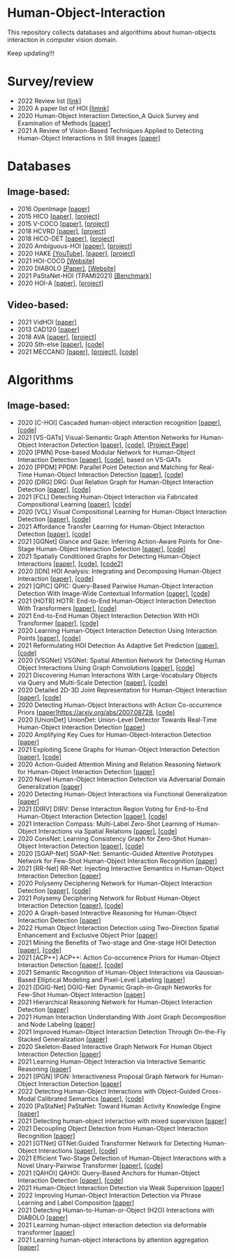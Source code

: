 # Human-Object-Interaction
This repository collects databases and algorithims about human-objects interaction in computer vision domain.

Keep updating!!!


# Survey/review

* 2022		Review list [[link]](https://github.com/DirtyHarryLYL/HOI-Learning-List)
* 2020		A paper list of HOI [[limnk]](https://github.com/chinancheng/awesome-human-object-interaction)
* 2020	Human-Object Interaction Detection_A Quick Survey and Examination of Methods	[[paper]](https://dl.acm.org/doi/abs/10.1145/3422852.3423481)
* 2021	A Review of Vision-Based Techniques Applied to Detecting Human-Object Interactions in Still Images	[[paper]](http://jcse.kiise.org/files/V15N1-02.pdf)

# Databases
## Image-based:
* 2016	OpenImage	[[paper]](https://arxiv.org/abs/1602.07332)
* 2015	HICO	[[paper]](http://www-personal.umich.edu/~ywchao/publications/chao_iccv2015.pdf), [[project]](http://www-personal.umich.edu/~ywchao/hico/)
* 2015	V-COCO	[[paper]](https://arxiv.org/pdf/1505.04474.pdf),	[[project]](https://github.com/s-gupta/v-coco)
* 2018	HCVRD	[[paper]](https://www.semanticscholar.org/paper/HCVRD%3A-A-Benchmark-for-Large-Scale-Human-Centered-Zhuang-Wu/c94f1aaf62f87d97dd579cb6451cb9149fb4967d?p2df),	[[project]](https://bitbucket.org/jingruixiaozhuang/hcvrd-a-benchmark-for-large-scale-human-centered-visual/src/master/)
* 2018	HICO-DET	[[paper]](http://www-personal.umich.edu/~ywchao/publications/chao_wacv2018.pdf),	[[project]](http://www-personal.umich.edu/~ywchao/hico/)
* 2020	Ambiguous-HOI	[[paper]](https://arxiv.org/pdf/2004.08154.pdf),	[[project]](https://github.com/DirtyHarryLYL/DJ-RN)
* 2020	HAKE  [[YouTube]](http://hake-mvig.cn/home/), [[paper]](https://arxiv.org/abs/2004.00945), [[project]](http://hake-mvig.cn/home/)
* 2021	HOI-COCO [[Website]](https://github.com/zhihou7/HOI-CL)
* 2020	DIABOLO [[Paper]](https://arxiv.org/pdf/2201.02396.pdf), [[Website]](https://kalisteo.cea.fr/)
* 2021	PaStaNet-HOI (TPAMI2021) [[Benchmark]](https://github.com/DirtyHarryLYL/Transferable-Interactiveness-Network/tree/master/PaStaNet-HOI_Benckmark)	
* 2020	HOI-A	[[paper]](https://arxiv.org/abs/1912.12898),	[[project]](https://arxiv.org/abs/1912.12898)

## Video-based:
* 2021	VidHOI	[[paper]](https://arxiv.org/abs/2105.11731)
* 2013	CAD120	[[paper]](https://arxiv.org/abs/1210.1207)	
* 2018	AVA 	[[paper]](https://arxiv.org/abs/1705.08421),	[[project]](http://research.google.com/ava/)
* 2020	Sth-else	[[paper]](https://arxiv.org/abs/1912.09930),	[[code]](https://github.com/joaanna/something_else)
* 2021	MECCANO	[[paper]](https://openaccess.thecvf.com/content/WACV2021/html/Ragusa_The_MECCANO_Dataset_Understanding_Human-Object_Interactions_From_Egocentric_Videos_in_WACV_2021_paper.html),	[[project]](https://iplab.dmi.unict.it/MECCANO/),	[[code]](https://github.com/fpv-iplab/MECCANO)


# Algorithms
## Image-based:
* 2020	[C-HOI]	Cascaded human-object interaction recognition	[[paper]](https://openaccess.thecvf.com/content_CVPR_2020/html/Zhou_Cascaded_Human-Object_Interaction_Recognition_CVPR_2020_paper.html),	[[code]](https://github.com/tfzhou/C-HOI)	
* 2021	[VS-GATs]	Visual-Semantic Graph Attention Networks for Human-Object Interaction Detection	[[paper]](https://arxiv.org/abs/2001.02302),	[[code]](https://github.com/birlrobotics/vs-gats),	[[Project Page]](http://www.juanrojas.net/vspgmn/)
* 2020	[PMN]	Pose-based Modular Network for Human-Object Interaction Detection	[[paper]](https://arxiv.org/abs/2008.02042),	[[code]](https://github.com/birlrobotics/PMN),	based on VS-GATs
* 2020	[PPDM]	PPDM: Parallel Point Detection and Matching for Real-Time Human-Object Interaction Detection	[[paper]](https://openaccess.thecvf.com/content_CVPR_2020/html/Liao_PPDM_Parallel_Point_Detection_and_Matching_for_Real-Time_Human-Object_Interaction_CVPR_2020_paper.html),	[[code]](https://github.com/YueLiao/PPDM)	
* 2020	[DRG]	DRG: Dual Relation Graph for Human-Object Interaction Detection	[[paper]](https://arxiv.org/abs/2008.11714),	[[code]](https://github.com/vt-vl-lab/DRG)	
* 2021	[FCL]	Detecting Human-Object Interaction via Fabricated Compositional Learning	[[paper]](https://openaccess.thecvf.com/content/CVPR2021/html/Hou_Detecting_Human-Object_Interaction_via_Fabricated_Compositional_Learning_CVPR_2021_paper.html),	[[code]](https://github.com/zhihou7/HOI-CL)	
* 2020	[VCL]	Visual Compositional Learning for Human-Object Interaction Detection	[[paper]](https://arxiv.org/abs/2007.12407),	[[code]](https://github.com/zhihou7/VCL)	
* 2021		Affordance Transfer Learning for Human-Object Interaction Detection	[[paper]](https://arxiv.org/abs/2104.02867),	[[code]](https://github.com/zhihou7/HOI-CL)	
* 2021	[GGNet]	Glance and Gaze: Inferring Action-Aware Points for One-Stage Human-Object Interaction Detection	[[paper]](https://openaccess.thecvf.com/content/CVPR2021/html/Zhong_Glance_and_Gaze_Inferring_Action-Aware_Points_for_One-Stage_Human-Object_Interaction_CVPR_2021_paper.html),	[[code]](https://github.com/SherlockHolmes221/GGNet)	
* 2021		Spatially Conditioned Graphs for Detecting Human-Object Interactions	[[paper]](https://openaccess.thecvf.com/content/ICCV2021/html/Zhang_Spatially_Conditioned_Graphs_for_Detecting_Human-Object_Interactions_ICCV_2021_paper.html),	[[code]](https://github.com/fredzzhang/spatially-conditioned-graphs),	[[code2]](https://github.com/fredzzhang/hicodet)
* 2020	[IDN]	HOI Analysis: Integrating and Decomposing Human-Object Interaction	[[paper]](https://proceedings.neurips.cc/paper/2020/hash/3493894fa4ea036cfc6433c3e2ee63b0-Abstract.html),	[[code]](https://github.com/DirtyHarryLYL/HAKE-Action-Torch/tree/IDN-(Integrating-Decomposing-Network))	
* 2021	[QPIC]	QPIC: Query-Based Pairwise Human-Object Interaction Detection With Image-Wide Contextual Information	[[paper]](https://openaccess.thecvf.com/content/CVPR2021/html/Tamura_QPIC_Query-Based_Pairwise_Human-Object_Interaction_Detection_With_Image-Wide_Contextual_Information_CVPR_2021_paper.html), [[code]](https://github.com/hitachi-rd-cv/qpic)	
* 2021	[HOTR]	HOTR: End-to-End Human-Object Interaction Detection With Transformers	[[paper]](https://openaccess.thecvf.com/content/CVPR2021/html/Kim_HOTR_End-to-End_Human-Object_Interaction_Detection_With_Transformers_CVPR_2021_paper.html),	[[code]](https://github.com/kakaobrain/HOTR)	
* 2021		End-to-End Human Object Interaction Detection With HOI Transformer	[[paper]](https://openaccess.thecvf.com/content/CVPR2021/papers/Zou_End-to-End_Human_Object_Interaction_Detection_With_HOI_Transformer_CVPR_2021_paper.pdf),	[[code]](https://github.com/bbepoch/HoiTransformer)	
* 2020		Learning Human-Object Interaction Detection Using Interaction Points	[[paper]](https://openaccess.thecvf.com/content_CVPR_2020/html/Wang_Learning_Human-Object_Interaction_Detection_Using_Interaction_Points_CVPR_2020_paper.html),	[[code]](https://github.com/vaesl/IP-Net)	
* 2021		Reformulating HOI Detection As Adaptive Set Prediction	[[paper]](https://openaccess.thecvf.com/content/CVPR2021/html/Chen_Reformulating_HOI_Detection_As_Adaptive_Set_Prediction_CVPR_2021_paper.html),[[code]](https://github.com/yoyomimi/AS-Net)	
* 2020	[VSGNet]	VSGNet: Spatial Attention Network for Detecting Human Object Interactions Using Graph Convolutions	[[paper]](https://openaccess.thecvf.com/content_CVPR_2020/html/Ulutan_VSGNet_Spatial_Attention_Network_for_Detecting_Human_Object_Interactions_Using_CVPR_2020_paper.html),	[[code]](https://github.com/ASMIftekhar/VSGNet)	
* 2021		Discovering Human Interactions With Large-Vocabulary Objects via Query and Multi-Scale Detection	[[paper]](https://openaccess.thecvf.com/content/ICCV2021/html/Wang_Discovering_Human_Interactions_With_Large-Vocabulary_Objects_via_Query_and_Multi-Scale_ICCV_2021_paper.html),	[[code]](https://github.com/scwangdyd/%20large_vocabulary_hoi_detection)	
* 2020		Detailed 2D-3D Joint Representation for Human-Object Interaction	[[paper]](https://openaccess.thecvf.com/content_CVPR_2020/html/Li_Detailed_2D-3D_Joint_Representation_for_Human-Object_Interaction_CVPR_2020_paper.html),	[[code]](https://github.com/DirtyHarryLYL/DJ-RN)	
* 2020		Detecting Human-Object Interactions with Action Co-occurrence Priors	[[paper]]()https://arxiv.org/abs/2007.08728,	[[code]](https://github.com/Dong-JinKim/ActionCooccurrencePriors/)	
* 2020	[UnionDet]	UnionDet: Union-Level Detector Towards Real-Time Human-Object Interaction Detection	[[paper]](https://www.ecva.net/papers/eccv_2020/papers_ECCV/papers/123600494.pdf)	
* 2020		Amplifying Key Cues for Human-Object-Interaction Detection	[[paper]](https://www.ecva.net/papers/eccv_2020/papers_ECCV/papers/123590239.pdf)	
* 2021		Exploiting Scene Graphs for Human-Object Interaction Detection	[[paper]](https://openaccess.thecvf.com/content/ICCV2021/html/He_Exploiting_Scene_Graphs_for_Human-Object_Interaction_Detection_ICCV_2021_paper.html),	[[code]](https://github.com/ht014/sg2hoi)	
* 2020		Action-Guided Attention Mining and Relation Reasoning Network for Human-Object Interaction Detection	[[paper]](https://www.ijcai.org/Proceedings/2020/0154.pdf)
* 2020		Novel Human-Object Interaction Detection via Adversarial Domain Generalization	[[paper]](https://arxiv.org/abs/2005.11406)	
* 2020		Detecting Human-Object Interactions via Functional Generalization	[[paper]](https://ojs.aaai.org/index.php/AAAI/article/view/6616)	
* 2021	[DIRV]	DIRV: Dense Interaction Region Voting for End-to-End Human-Object Interaction Detection	[[paper]](https://arxiv.org/abs/2010.01005),	[[code]](https://github.com/MVIG-SJTU/DIRV)
* 2021		Interaction Compass: Multi-Label Zero-Shot Learning of Human-Object Interactions via Spatial Relations	[[paper]](https://openaccess.thecvf.com/content/ICCV2021/html/Huynh_Interaction_Compass_Multi-Label_Zero-Shot_Learning_of_Human-Object_Interactions_via_Spatial_ICCV_2021_paper.html),	[[code]](https://github.com/hbdat/iccv21_relational_direction)	
* 2020		ConsNet: Learning Consistency Graph for Zero-Shot Human-Object Interaction Detection	[[paper]](https://arxiv.org/abs/2008.06254),	[[code]](https://github.com/yeliudev/ConsNet)	
* 2020	[SGAP-Net]	SGAP-Net: Semantic-Guided Attentive Prototypes Network for Few-Shot Human-Object Interaction Recognition	[[paper]](https://ojs.aaai.org/index.php/AAAI/article/view/6764)	
* 2021	[RR-Net]	RR-Net: Injecting Interactive Semantics in Human-Object Interaction Detection	[[paper]](https://arxiv.org/abs/2104.15015)	
* 2020		Polysemy Deciphering Network for Human-Object Interaction Detection	[[paper]](http://www.ecva.net/papers/eccv_2020/papers_ECCV/papers/123650069.pdf), [[code]](https://github.com/MuchHair/PD-Net)	
* 2021		Polysemy Deciphering Network for Robust Human-Object Interaction Detection	[[paper]](https://arxiv.org/pdf/2008.02918.pdf),	[[code]](https://github.com/MuchHair/PD-Net)	
* 2020		A Graph-based Interactive Reasoning for Human-Object Interaction Detection	[[paper]](https://arxiv.org/abs/2007.06925)	
* 2022		Human Object Interaction Detection using Two-Direction Spatial Enhancement and Exclusive Object Prior	[[paper]](https://arxiv.org/abs/2105.03089#:~:text=7%20May%202021%5D-,Human%20Object%20Interaction%20Detection%20using%20Two%2DDirection,Enhancement%20and%20Exclusive%20Object%20Prior&text=At%20inference%2C%20we%20propose%20a,by%20more%20than%20one%20human.)		
* 2021		Mining the Benefits of Two-stage and One-stage HOI Detection	[[paper]](https://proceedings.neurips.cc/paper/2021/hash/8f1d43620bc6bb580df6e80b0dc05c48-Abstract.html),	[[code]](https://github.com/YueLiao/CDN)	
* 2021	[ACP++]	ACP++: Action Co-occurrence Priors for Human-Object Interaction Detection	[[paper]](https://arxiv.org/abs/2109.04047),	[[code]](https://github.com/Dong-JinKim/ActionCooccurrencePriors)	
* 2021		Semantic Recognition of Human-Object Interactions via Gaussian-Based Elliptical Modeling and Pixel-Level Labeling	[[paper]](https://ieeexplore.ieee.org/abstract/document/9502603)		
* 2021	[DGIG-Net]	DGIG-Net: Dynamic Graph-in-Graph Networks for Few-Shot Human-Object Interaction	[[paper]](https://ieeexplore.ieee.org/abstract/document/9352497)	
* 2021		Hierarchical Reasoning Network for Human-Object Interaction Detection	[[paper]](https://ieeexplore.ieee.org/abstract/document/9552553?casa_token=fXq0PaQArUgAAAAA:TPTtVOCPmjVA3MUdR4fkwvkkRRVf3AqC6WN_FvqQinElFwOlFYDfQWkNg9tsl22TMSDSLhmzSg)	
* 2021		Human Interaction Understanding With Joint Graph Decomposition and Node Labeling [[paper]](https://ieeexplore.ieee.org/abstract/document/9474951)		
* 2021		Improved Human-Object Interaction Detection Through On-the-Fly Stacked Generalization	[[paper]](https://ieeexplore.ieee.org/abstract/document/9360596)	
* 2020		Skeleton-Based Interactive Graph Network For Human Object Interaction Detection	[[paper]](https://ieeexplore.ieee.org/abstract/document/9102755)	
* 2021		Learning Human-Object Interaction via Interactive Semantic Reasoning	[[paper]](https://ieeexplore.ieee.org/abstract/document/9609962)		
* 2021	[IPGN]	IPGN: Interactiveness Proposal Graph Network for Human-Object Interaction Detection	[[paper]](https://ieeexplore.ieee.org/abstract/document/9489275)		
* 2022		Detecting Human-Object Interactions with Object-Guided Cross-Modal Calibrated Semantics	[[paper]](https://arxiv.org/abs/2202.00259),	[[code]](https://github.com/jacobyuan7/ocn-hoi-benchmark)
* 2020	[PaStaNet]	PaStaNet: Toward Human Activity Knowledge Engine	[[paper]](https://arxiv.org/abs/2004.00945)		
* 2021		Detecting human-object interaction with mixed supervision	[[paper]](https://openaccess.thecvf.com/content/WACV2021/html/Kumaraswamy_Detecting_Human-Object_Interaction_With_Mixed_Supervision_WACV_2021_paper.html)	
* 2021		Decoupling Object Detection from Human-Object Interaction Recognition	[[paper]](https://arxiv.org/abs/2112.06392)		
* 2021	[GTNet]	GTNet:Guided Transformer Network for Detecting Human-Object Interactions	[[paper]](https://arxiv.org/abs/2108.00596),	[[code]](https://github.com/UCSB-VRL/GTNet)	
* 2021		Efficient Two-Stage Detection of Human-Object Interactions with a Novel Unary-Pairwise Transformer	[[paper]](https://arxiv.org/abs/2112.01838),	[[code]](https://github.com/fredzzhang/upt)
* 2021	[QAHOI]	QAHOI: Query-Based Anchors for Human-Object Interaction Detection	[[paper]](https://arxiv.org/abs/2112.08647),	[[code]](https://github.com/cjw2021/QAHOI)	
* 2021		Human-Object Interaction Detection via Weak Supervision	[[paper]](https://arxiv.org/abs/2112.00492)		
* 2022		Improving Human-Object Interaction Detection via Phrase Learning and Label Composition	[[paper]](https://arxiv.org/abs/2112.07383)		
* 2021		Detecting Human-to-Human-or-Object (H2O) Interactions with DIABOLO [[paper]](https://arxiv.org/pdf/2201.02396.pdf)		
* 2021		Learning human-object interaction detection via deformable transformer [[paper]](https://www.spiedigitallibrary.org/conference-proceedings-of-spie/12076/1207602/Learning-human-object-interaction-detection-via-deformable-transformer/10.1117/12.2606873.short?SSO=1)			
* 2021		Learning human-object interactions by attention aggregation	[[paper]](https://www.spiedigitallibrary.org/conference-proceedings-of-spie/11913/119130H/Learning-human-object-interactions-by-attention-aggregation/10.1117/12.2604708.short)		
					
					
					
					
					
					













